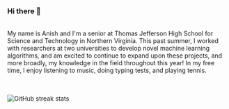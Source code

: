 ### Hi there 👋  

<br>
My name is Anish and I'm a senior at Thomas Jefferson High School for Science and Technology in Northern Virginia. This past summer, I worked with researchers at two universities to develop novel machine learning algorithms, and am excited to continue to expand upon these projects, and more broadly, my knowledge in the field throughout this year! In my free time, I enjoy listening to music, doing typing tests, and playing tennis.
<br><br><br>

![GitHub streak stats](https://github-readme-streak-stats.herokuapp.com/?user=anishs37) <br>
